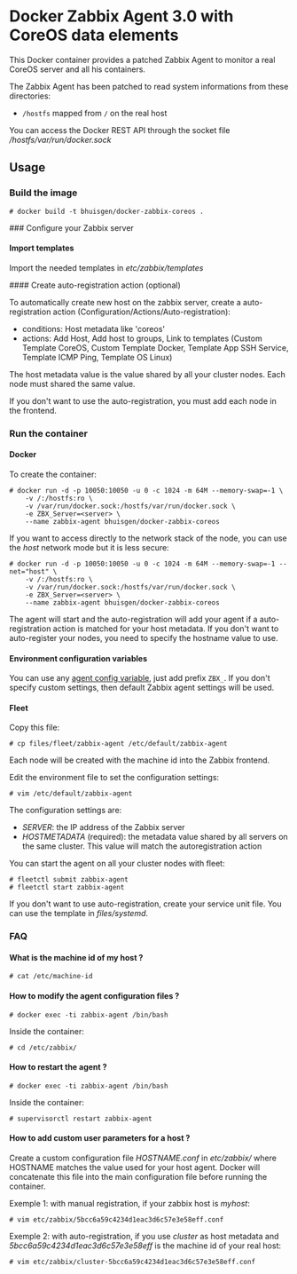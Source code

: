 # Docker Zabbix Agent 3.0 with CoreOS data elements

This Docker container provides a patched Zabbix Agent to monitor a real CoreOS server and all his containers.

The Zabbix Agent has been patched to read system informations from these directories:

* `/hostfs` mapped from `/` on the real host

You can access the Docker REST API through the socket file */hostfs/var/run/docker.sock*

## Usage

### Build the image

    # docker build -t bhuisgen/docker-zabbix-coreos .

### Configure your Zabbix server

#### Import templates

Import the needed templates in *etc/zabbix/templates*

#### Create auto-registration action (optional)

To automatically create new host on the zabbix server, create a auto-registration action (Configuration/Actions/Auto-registration):

* conditions: Host metadata like 'coreos'
* actions: Add Host, Add host to groups, Link to templates (Custom Template CoreOS, Custom Template Docker, Template App SSH Service, Template ICMP Ping, Template OS Linux)

The host metadata value is the value shared by all your cluster nodes. Each node must shared the same value.

If you don't want to use the auto-registration, you must add each node in the frontend.

### Run the container

#### Docker

To create the container:

    # docker run -d -p 10050:10050 -u 0 -c 1024 -m 64M --memory-swap=-1 \
        -v /:/hostfs:ro \
        -v /var/run/docker.sock:/hostfs/var/run/docker.sock \
        -e ZBX_Server=<server> \
        --name zabbix-agent bhuisgen/docker-zabbix-coreos
        
If you want to access directly to the network stack of the node, you can use the *host* network mode but it is less secure:

    # docker run -d -p 10050:10050 -u 0 -c 1024 -m 64M --memory-swap=-1 --net="host" \
        -v /:/hostfs:ro \
        -v /var/run/docker.sock:/hostfs/var/run/docker.sock \
        -e ZBX_Server=<server> \
        --name zabbix-agent bhuisgen/docker-zabbix-coreos
        

The agent will start and the auto-registration will add your agent if a auto-registration action is matched for your host metadata. If you don't want to auto-register your nodes, you need to specify the hostname value to use.

#### Environment configuration variables

You can use any [agent config variable](https://www.zabbix.com/documentation/3.0/manual/appendix/config/zabbix_agentd), just add prefix `ZBX_`.
If you don't specify custom settings, then default Zabbix agent settings will be used.
#### Fleet

Copy this file:

    # cp files/fleet/zabbix-agent /etc/default/zabbix-agent

Each node will be created with the machine id into the Zabbix frontend.

Edit the environment file to set the configuration settings:

    # vim /etc/default/zabbix-agent

The configuration settings are:

* *SERVER*: the IP address of the Zabbix server
* *HOSTMETADATA* (required): the metadata value shared by all servers on the same cluster. This value will match the autoregistration action

You can start the agent on all your cluster nodes with fleet:

    # fleetctl submit zabbix-agent
    # fleetctl start zabbix-agent

If you don't want to use auto-registration, create your service unit file. You can use the template in *files/systemd*.

### FAQ

#### What is the machine id of my host ?

    # cat /etc/machine-id

#### How to modify the agent configuration files ?

    # docker exec -ti zabbix-agent /bin/bash

Inside the container:

    # cd /etc/zabbix/

#### How to restart the agent ?

    # docker exec -ti zabbix-agent /bin/bash

Inside the container:

    # supervisorctl restart zabbix-agent

#### How to add custom user parameters for a host ?

Create a custom configuration file *HOSTNAME.conf* in *etc/zabbix/* where HOSTNAME matches the value used for your host agent. Docker will concatenate this file into the main configuration file before running the container.

Exemple 1: with manual registration, if your zabbix host is *myhost*:

    # vim etc/zabbix/5bcc6a59c4234d1eac3d6c57e3e58eff.conf

Exemple 2: with auto-registration, if you use *cluster* as host metadata and *5bcc6a59c4234d1eac3d6c57e3e58eff* is the machine id of your real host:

    # vim etc/zabbix/cluster-5bcc6a59c4234d1eac3d6c57e3e58eff.conf
